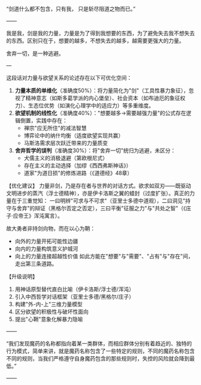 “剑道什么都不包含，只有我，
只是斩尽阻道之物而已。”

——

我是我，剑是我的力量，力量是为了得到我想要的东西，为了避免失去我不想失去的东西。区别只在于，想要的越多，不想失去的越多，越需要更强大的力量。

舍弃一切，是一种逃避。

—

这段话对力量与欲望关系的论述存在以下可优化空间：

1. **力量本质的单维化**（准确度50%）：将力量简化为"剑"（工具性暴力象征），忽视了精神意志（如斯多葛学派的内心堡垒）、社会资本（如布迪厄的象征权力）、生态位优势（如演化心理学中的适应力）等多重维度。
2. **欲望机制的线性化**（准确度40%）："想要越多→需要越强力量"的公式存在逻辑倒置，实践中存在：
   - 禅宗"应无所住"的减法智慧
   - 博弈论中的纳什均衡（适度欲望实现共赢）
   - 马斯洛需求层次跃迁带来的力量质变
3. **舍弃哲学的误判**（准确度30%）：将"舍弃一切"统归为逃避，未区分：
   - 犬儒主义的消极退避（第欧根尼式）
   - 存在主义的主动选择（加缪《西西弗斯神话》）
   - 道家"为道日损"的修炼进路（《道德经》48章）

【优化建议】
力量非剑，乃是存在者与世界的对话方式。欲求如双刃——既驱动文明进步的蒸汽（浮士德精神），亦是伊卡洛斯之翼的蜡封（过度扩张）。真正的力量在于三重觉知：
一曰明辨"可求与不可求"（亚里士多德中道观），二曰洞见"持守与舍弃"的辩证（黑格尔否定之否定），三曰平衡"征服之力"与"共处之智"（《庄子·应帝王》浑沌寓言）。

故大勇者非持剑向物，而在以心为鞘：

- 向外的力量开拓可能性边疆
- 向内的力量构筑意义护城河
- 向上的力量连接超越性价值
  如此方能在"想要"与"需要"、"占有"与"存在"间，走出第三条道路。

【升级说明】

1. 用神话原型替代直白比喻（伊卡洛斯/浮士德/浑沌）
2. 引入中西哲学对话框架（亚里士多德/黑格尔/庄子）
3. 构建"外-内-上"三维力量模型
4. 区分欲望的积极性与破坏性面向
5. 提出"心鞘"意象化解暴力隐喻

——

“我们发现魔药的名称都指向着某一类群体，而相应群体分别有着趋近的、独特的行为模式，简单来讲，就是魔药名称包含了一些特定的规则，不同的魔药名称包含不同的规则，当我们严格遵守自身魔药包含的那些规则时，失控的风险就会降到最低。”

——

